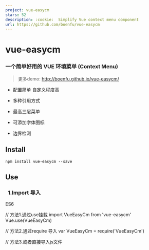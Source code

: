 ```yaml
---
project: vue-easycm
stars: 52
description: :cookie:  Simplify Vue context menu component
url: https://github.com/boenfu/vue-easycm
---
```


vue-easycm
==========

### 一个简单好用的 VUE 环境菜单 (Context Menu)

> 更多demo: http://boenfu.github.io/vue-easycm/

-   配置简单 自定义程度高
    
-   多种引用方式
    
-   最高三层菜单
    
-   可添加字体图标
    
-   边界检测
    

Install
-------

```
npm install vue-easycm --save
```

Use
---

###   1.Import 导入

ES6

// 方法1.通过use挂载
import VueEasyCm from 'vue-easycm'
Vue.use(VueEasyCm)

//  方法2.通过require 导入
var VueEasyCm \= require('VueEasyCm')

// 方法3.或者直接导入js文件
<script src\="./dist/vue-easycm.js"\></script\>

###   2.Basic Usage 基础用法

1.  在需要触发 环境菜单 的容器标签上加上（固定写法）
    
    例：
    
    <div @contextmenu\="$easycm($event,$root)"\></div\>
    
    ​
    
2.  任意位置导入组件（选项数组必传，格式见配置项）
    
    例：
    
    <easy-cm :list\=""\></easy-cm\>
    

### 3.Options 配置项

选项名

是否必须

默认值

介绍

:list

true

无

选项数组

:tag

false

无

配置多个时的标记

@ecmcb

false

无

返回触发元素序号

:underline

false

false

是否开启下划线

:arrow

false

false

是否开启箭头

:border

false

true

是否开启边界检测

:itemWidth

false

140

列表项宽度

:itemHeight

false

36

列表项高度

:itemSize

false

14

列表项字体大小

:offset

false

{ x: 6, y: 2 }

显示点偏移量

:borderWidth

false

6

边界距离

详细介绍：

1.  数组格式如下
    
    \[{
          text: 'Play Now',
          icon: 'iconfont icon-bofang',  //选填 字体图标 class
          children: \[\] //选填
    }\]
    
    \*嵌套的子项格式一致
    
    ​
    
2.  tag --> 标记
    
    需要配置多个菜单时添加 tag , 类似取个 id
    
    此时 @contextmenu="$easycm($event,$root,\[tag\])" 需要加上 tag 的值
    
    如:
    
    <div @contextmenu\="$easycm($event,$root,1)"\>
        <p @contextmenu="$easycm($event,$root,2)"></p>
    </div\>
    <easy-cm :tag\="1"\></easy-cm\>
    <easy-cm :tag\="2"\></easy-cm\>
    
    这个时候 在 p 元素上会触发 tag 为 2 的菜单
    
    div 的其他部分会触发 tag 为 1 的菜单
    
    ​
    
3.  ecmcb --> 回调函数
    
    解释：返回触发的序号数组，便于触发相应逻辑
    
    如:
    
    ​ \[0\] 代表第一层的第一项
    
    ​ \[0,1\] 代表第一层的第一项的第二个子项
    
    详见 demo code
    
    ​
    
4.  边界检测 见 demo gif
    
    ​
    
5.  offset --> 显示点偏移量
    
    解释: 菜单显示位置的左上角离鼠标的距离
    
    如: {x:10,y:10}
    
    ​
    
    \*数值参数均无需带单位
    

自定义样式
-----

编写 预置的空 easy-cm-ul 样式类来修改样式

// 代码结构
<ul class\="easy-cm-ul"\>
    <li\>
      <div\></div\>
      <ul class\="easy-cm-ul"\>
        <li\>
          <div\></div\>
          <ul class\="easy-cm-ul"\>
            <li\>
              <div\></div\>
            </li\>
          </ul\>
        </li\>
      </ul\>
    </li\>
  </ul\>

例如：

Demo Code
---------

// gif 图源码
<template\>
  <div id\="app" @contextmenu\="$easycm($event,$root)"\>
    <easy-cm :list\="cmList"
             @ecmcb\="test"
             :underline\="true"
             :arrow\="true"\>
    </easy-cm\>
  </div\>
</template\>
<script\>
export default {
  name: 'app',
  data () {
    return {
        // 配置数组
      cmList: \[{
        text: 'Play Now',
        icon: 'iconfont icon-bofang'
      },{
        text: 'Play Next',
        icon: 'iconfont icon-xiayishou'
      },{
        text: 'More',
        children: \[{
          text: 'Download',
          children: \[\]
        },{
          text: 'Report'
        },{
          text: 'Other',
          icon: 'iconfont icon-bofang',
          children:\[{
            text: 'Other-1'
          },{
            text: 'Other-2'
          },{
            text: 'Other-3'
          }\]
        }\]
      }\]
    }
  },
  methods:{
      // 回调函数
    test(indexList){
      switch (indexList\[0\]){
        case 0:
          console.log('立即播放');
          break
        case 1:
          console.log('下一首播放')
          break
      }
    }
  }
}
</script\>
